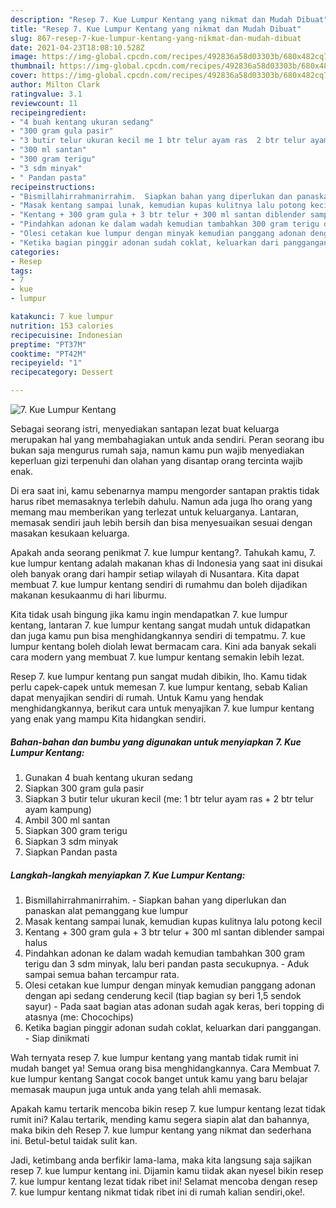 ```yaml
---
description: "Resep 7. Kue Lumpur Kentang yang nikmat dan Mudah Dibuat"
title: "Resep 7. Kue Lumpur Kentang yang nikmat dan Mudah Dibuat"
slug: 867-resep-7-kue-lumpur-kentang-yang-nikmat-dan-mudah-dibuat
date: 2021-04-23T18:08:10.528Z
image: https://img-global.cpcdn.com/recipes/492836a58d03303b/680x482cq70/7-kue-lumpur-kentang-foto-resep-utama.jpg
thumbnail: https://img-global.cpcdn.com/recipes/492836a58d03303b/680x482cq70/7-kue-lumpur-kentang-foto-resep-utama.jpg
cover: https://img-global.cpcdn.com/recipes/492836a58d03303b/680x482cq70/7-kue-lumpur-kentang-foto-resep-utama.jpg
author: Milton Clark
ratingvalue: 3.1
reviewcount: 11
recipeingredient:
- "4 buah kentang ukuran sedang"
- "300 gram gula pasir"
- "3 butir telur ukuran kecil me 1 btr telur ayam ras  2 btr telur ayam kampung"
- "300 ml santan"
- "300 gram terigu"
- "3 sdm minyak"
- " Pandan pasta"
recipeinstructions:
- "Bismillahirrahmanirrahim.  Siapkan bahan yang diperlukan dan panaskan alat pemanggang kue lumpur"
- "Masak kentang sampai lunak, kemudian kupas kulitnya lalu potong kecil"
- "Kentang + 300 gram gula + 3 btr telur + 300 ml santan diblender sampai halus"
- "Pindahkan adonan ke dalam wadah kemudian tambahkan 300 gram terigu dan 3 sdm minyak, lalu beri pandan pasta secukupnya.  Aduk sampai semua bahan tercampur rata."
- "Olesi cetakan kue lumpur dengan minyak kemudian panggang adonan dengan api sedang cenderung kecil (tiap bagian sy beri 1,5 sendok sayur)  Pada saat bagian atas adonan sudah agak keras, beri topping di atasnya (me: Chocochips)"
- "Ketika bagian pinggir adonan sudah coklat, keluarkan dari panggangan.  Siap dinikmati"
categories:
- Resep
tags:
- 7
- kue
- lumpur

katakunci: 7 kue lumpur 
nutrition: 153 calories
recipecuisine: Indonesian
preptime: "PT37M"
cooktime: "PT42M"
recipeyield: "1"
recipecategory: Dessert

---
```



![7. Kue Lumpur Kentang](https://img-global.cpcdn.com/recipes/492836a58d03303b/680x482cq70/7-kue-lumpur-kentang-foto-resep-utama.jpg)

Sebagai seorang istri, menyediakan santapan lezat buat keluarga merupakan hal yang membahagiakan untuk anda sendiri. Peran seorang ibu bukan saja mengurus rumah saja, namun kamu pun wajib menyediakan keperluan gizi terpenuhi dan olahan yang disantap orang tercinta wajib enak.

Di era  saat ini, kamu sebenarnya mampu mengorder santapan praktis tidak harus ribet memasaknya terlebih dahulu. Namun ada juga lho orang yang memang mau memberikan yang terlezat untuk keluarganya. Lantaran, memasak sendiri jauh lebih bersih dan bisa menyesuaikan sesuai dengan masakan kesukaan keluarga. 



Apakah anda seorang penikmat 7. kue lumpur kentang?. Tahukah kamu, 7. kue lumpur kentang adalah makanan khas di Indonesia yang saat ini disukai oleh banyak orang dari hampir setiap wilayah di Nusantara. Kita dapat membuat 7. kue lumpur kentang sendiri di rumahmu dan boleh dijadikan makanan kesukaanmu di hari liburmu.

Kita tidak usah bingung jika kamu ingin mendapatkan 7. kue lumpur kentang, lantaran 7. kue lumpur kentang sangat mudah untuk didapatkan dan juga kamu pun bisa menghidangkannya sendiri di tempatmu. 7. kue lumpur kentang boleh diolah lewat bermacam cara. Kini ada banyak sekali cara modern yang membuat 7. kue lumpur kentang semakin lebih lezat.

Resep 7. kue lumpur kentang pun sangat mudah dibikin, lho. Kamu tidak perlu capek-capek untuk memesan 7. kue lumpur kentang, sebab Kalian dapat menyajikan sendiri di rumah. Untuk Kamu yang hendak menghidangkannya, berikut cara untuk menyajikan 7. kue lumpur kentang yang enak yang mampu Kita hidangkan sendiri.

<!--inarticleads1-->

##### Bahan-bahan dan bumbu yang digunakan untuk menyiapkan 7. Kue Lumpur Kentang:

1. Gunakan 4 buah kentang ukuran sedang
1. Siapkan 300 gram gula pasir
1. Siapkan 3 butir telur ukuran kecil (me: 1 btr telur ayam ras + 2 btr telur ayam kampung)
1. Ambil 300 ml santan
1. Siapkan 300 gram terigu
1. Siapkan 3 sdm minyak
1. Siapkan  Pandan pasta




<!--inarticleads2-->

##### Langkah-langkah menyiapkan 7. Kue Lumpur Kentang:

1. Bismillahirrahmanirrahim.  - Siapkan bahan yang diperlukan dan panaskan alat pemanggang kue lumpur
1. Masak kentang sampai lunak, kemudian kupas kulitnya lalu potong kecil
1. Kentang + 300 gram gula + 3 btr telur + 300 ml santan diblender sampai halus
1. Pindahkan adonan ke dalam wadah kemudian tambahkan 300 gram terigu dan 3 sdm minyak, lalu beri pandan pasta secukupnya.  - Aduk sampai semua bahan tercampur rata.
1. Olesi cetakan kue lumpur dengan minyak kemudian panggang adonan dengan api sedang cenderung kecil (tiap bagian sy beri 1,5 sendok sayur)  - Pada saat bagian atas adonan sudah agak keras, beri topping di atasnya (me: Chocochips)
1. Ketika bagian pinggir adonan sudah coklat, keluarkan dari panggangan.  - Siap dinikmati




Wah ternyata resep 7. kue lumpur kentang yang mantab tidak rumit ini mudah banget ya! Semua orang bisa menghidangkannya. Cara Membuat 7. kue lumpur kentang Sangat cocok banget untuk kamu yang baru belajar memasak maupun juga untuk anda yang telah ahli memasak.

Apakah kamu tertarik mencoba bikin resep 7. kue lumpur kentang lezat tidak rumit ini? Kalau tertarik, mending kamu segera siapin alat dan bahannya, maka bikin deh Resep 7. kue lumpur kentang yang nikmat dan sederhana ini. Betul-betul taidak sulit kan. 

Jadi, ketimbang anda berfikir lama-lama, maka kita langsung saja sajikan resep 7. kue lumpur kentang ini. Dijamin kamu tiidak akan nyesel bikin resep 7. kue lumpur kentang lezat tidak ribet ini! Selamat mencoba dengan resep 7. kue lumpur kentang nikmat tidak ribet ini di rumah kalian sendiri,oke!.

